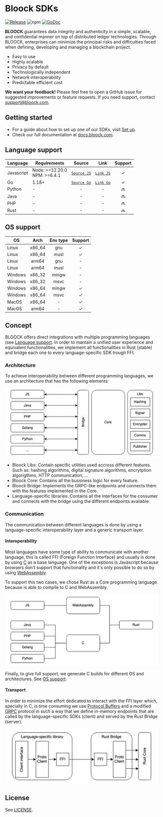 # Bloock SDKs

[![Release](https://img.shields.io/github/release/bloock/bloock-sdk.svg?style=flat-square)](https://github.com/bloock/bloock-sdk/releases)
![npm](https://img.shields.io/npm/v/@bloock/sdk)
[![GoDoc](https://pkg.go.dev/badge/github.com/bloock/bloock-sdk-go/v2?status.svg)](https://pkg.go.dev/github.com/bloock/bloock-sdk-go/v2?tab=doc)


**BLOOCK** guarantees data integrity and authenticity in a simple, scalable, and confidential manner on top of distributed ledger technologies. Through BLOOCK, enterprises can minimize the principal risks and difficulties faced when defining, developing and managing a blockchain project. 
-	Easy to use
-	Highly scalable
-	Privacy by default
-	Technologically independent
-	Network interoperability
-	Predictable efficient cost


**We want your feedback!** Please feel free to open a GitHub issue for suggested improvements or feature requests. If you need  support, contact [support@bloock.com](mailto:support@bloock.com).


## Getting started

- For a guide about how to set up one of our SDKs, visit [Set up](https://docs.bloock.com/libraries-integrations/set-up).
- Check our full documentation at [docs.bloock.com](https://docs.bloock.com).


## Language support

|  Language  | Requirements                    | Source        | Link        | Support  |
|------------|---------------------------------|:-------------:|:-----------:|:--------:|
| Javascript | Node: >=12.20.0<br>NPM: >=6.4.1 | [`Source JS`] | [`Link JS`] | ✓        |
| Go         | 1.18+                           | [`Source Go`] | [`Link Go`] | ✓        |
| Python     | -                               | -             | -           | :soon:   |
| Java       | -                               | -             | -           | :soon:   |
| PHP        | -                               | -             | -           | :soon:   |
| Rust       | -                               | -             | -           | :soon:   |


## OS support

| OS       | Arch   | Env type | Support  |
|----------|:------:|:--------:|:--------:|
| Linux    | x86_64 | gnu      | ✓        |
| Linux    | x86_64 | musl     | ✓        |
| Linux    | arm64  | gnu      | -        |
| Linux    | arm64  | musl     | -        |
| Windows  | x86_32 | mingw    | -        |
| Windows  | x86_32 | msvc     | -        |
| Windows  | x86_64 | mingw    | ✓        |
| Windows  | x86_64 | msvc     | ✓        |
| MacOS    | x86_64 | -        | ✓        |
| MacOS    | arm64  | -        | ✓        |


## Concept

BLOOCK offers direct integrations with multiple programming languages (see [Language support](#language-support). In order to mantain a unified user experience and equivalent functionalities, we implement all functionalities in Rust (stable) and bridge each one to every language-specific SDK trough FFI.


### Architecture

To achieve interoperability between different programming languages, we use an architecture that has the following elements:

![Architecture](https://raw.githubusercontent.com/bloock/bloock-sdk/master/docs/architecture.png)

- Bloock Libs: Contain specific utilities used accross different features. Such as: hashing algorithms, digital signature algorithms, encrytption algorigthms, HTTP communication, ...
- Bloock Core: Contains all the bussiness logic for every feature.
- Bloock Bridge: Implements the GRPC-like endpoints and connects them with the features implemented in the Core.
- Language-specific libraries: Contains all the interfaces for the consumer and connects with the bridge using the different endpoints available.


### Communication

The communication between different languages is done by using a language-specific interoperability layer and a generic transport layer.


#### Interoperability

Most languages have some type of ability to communicate with another language, this is called FFI (Foreign Function Interface) and usually is done by using [C](https://en.wikipedia.org/wiki/C_(programming_language)) as a base language. One of the exceptions is Javascript because browsers don't support that functionality and it's only possible to do so by using [WebAssembly](https://webassembly.org/).

To support this two cases, we chose Rust as a Core programming language because is able to compile to C and WebAssembly.

![Interoperability](https://raw.githubusercontent.com/bloock/bloock-sdk/master/docs/interoperability.png)

Finally, to give full support, we generate C builds for different OS and architectures. See [OS support](#os-support).


#### Transport

In order to minimize the effort dedicated to interact with the FFI layer which, specially in C, is time consuming we use [Protocol Buffers](https://developers.google.com/protocol-buffers) and a modified [GRPC](https://grpc.io/) protocol in such a way that we define in-memory endpoints that are called by the language-specific SDKs (client) and served by the Rust Bridge (server).

![Transport](https://raw.githubusercontent.com/bloock/bloock-sdk/master/docs/transport.png)


## License

See [LICENSE](https://github.com/bloock/bloock-sdk/blob/master/LICENSE).


[//]: # (sources)

[`Source Go`]: https://github.com/bloock/bloock-sdk/tree/master/languages/go
[`Source JS`]: https://github.com/bloock/bloock-sdk/tree/master/languages/js

[//]: # (links)

[`Link Go`]: https://github.com/bloock/bloock-sdk-go
[`Link JS`]: https://www.npmjs.com/package/@bloock/sdk
